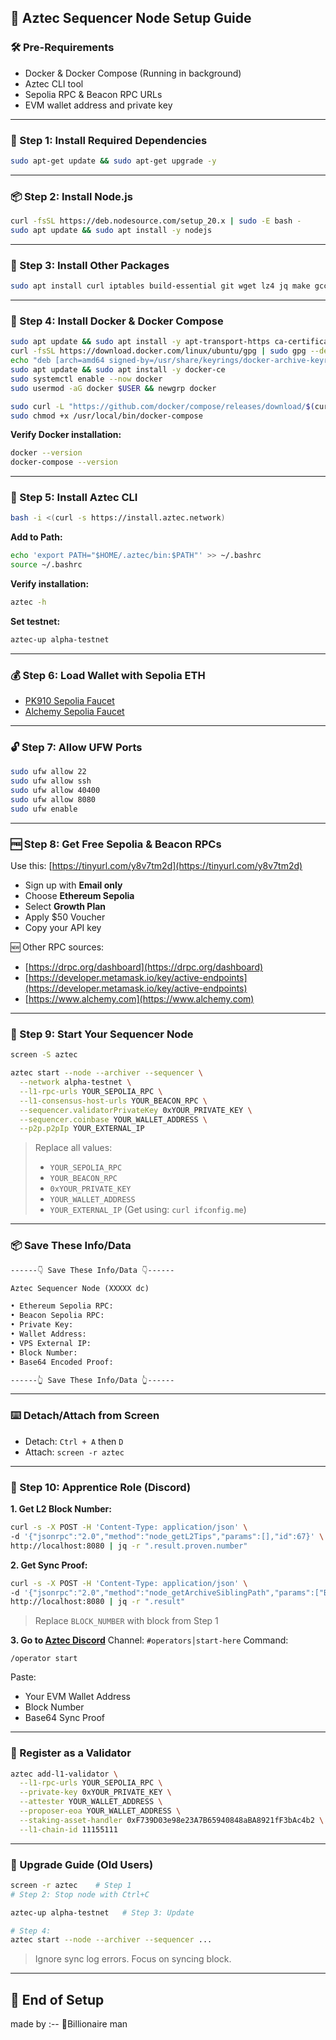 ## 🚀 Aztec Sequencer Node Setup Guide

### 🛠 Pre-Requirements

* Docker & Docker Compose (Running in background)
* Aztec CLI tool
* Sepolia RPC & Beacon RPC URLs
* EVM wallet address and private key

---

### 🔧 Step 1: Install Required Dependencies

```bash
sudo apt-get update && sudo apt-get upgrade -y
```

---

### 📦 Step 2: Install Node.js

```bash
curl -fsSL https://deb.nodesource.com/setup_20.x | sudo -E bash -
sudo apt update && sudo apt install -y nodejs
```

---

### 🧰 Step 3: Install Other Packages

```bash
sudo apt install curl iptables build-essential git wget lz4 jq make gcc nano automake autoconf tmux htop nvme-cli libgbm1 pkg-config libssl-dev libleveldb-dev tar clang bsdmainutils ncdu unzip libleveldb-dev screen ufw -y
```

---

### 🐳 Step 4: Install Docker & Docker Compose

```bash
sudo apt update && sudo apt install -y apt-transport-https ca-certificates curl software-properties-common
curl -fsSL https://download.docker.com/linux/ubuntu/gpg | sudo gpg --dearmor -o /usr/share/keyrings/docker-archive-keyring.gpg
echo "deb [arch=amd64 signed-by=/usr/share/keyrings/docker-archive-keyring.gpg] https://download.docker.com/linux/ubuntu $(lsb_release -cs) stable" | sudo tee /etc/apt/sources.list.d/docker.list > /dev/null
sudo apt update && sudo apt install -y docker-ce
sudo systemctl enable --now docker
sudo usermod -aG docker $USER && newgrp docker
```

```bash
sudo curl -L "https://github.com/docker/compose/releases/download/$(curl -s https://api.github.com/repos/docker/compose/releases/latest | jq -r .tag_name)/docker-compose-$(uname -s)-$(uname -m)" -o /usr/local/bin/docker-compose
sudo chmod +x /usr/local/bin/docker-compose
```

**Verify Docker installation:**

```bash
docker --version
docker-compose --version
```

---

### 🧪 Step 5: Install Aztec CLI

```bash
bash -i <(curl -s https://install.aztec.network)
```

**Add to Path:**

```bash
echo 'export PATH="$HOME/.aztec/bin:$PATH"' >> ~/.bashrc
source ~/.bashrc
```

**Verify installation:**

```bash
aztec -h
```

**Set testnet:**

```bash
aztec-up alpha-testnet
```

---

### 💰 Step 6: Load Wallet with Sepolia ETH

* [PK910 Sepolia Faucet](https://sepolia-faucet.pk910.de)
* [Alchemy Sepolia Faucet](https://www.alchemy.com/faucets/ethereum-sepolia)

---

### 🔓 Step 7: Allow UFW Ports

```bash
sudo ufw allow 22
sudo ufw allow ssh
sudo ufw allow 40400
sudo ufw allow 8080
sudo ufw enable
```

---

### 🆓 Step 8: Get Free Sepolia & Beacon RPCs

Use this: [https://tinyurl.com/y8v7tm2d](https://tinyurl.com/y8v7tm2d)

* Sign up with **Email only**
* Choose **Ethereum Sepolia**
* Select **Growth Plan**
* Apply \$50 Voucher
* Copy your API key

🆕 Other RPC sources:

* [https://drpc.org/dashboard](https://drpc.org/dashboard)
* [https://developer.metamask.io/key/active-endpoints](https://developer.metamask.io/key/active-endpoints)
* [https://www.alchemy.com](https://www.alchemy.com)

---

### 🍥 Step 9: Start Your Sequencer Node

```bash
screen -S aztec
```

```bash
aztec start --node --archiver --sequencer \
  --network alpha-testnet \
  --l1-rpc-urls YOUR_SEPOLIA_RPC \
  --l1-consensus-host-urls YOUR_BEACON_RPC \
  --sequencer.validatorPrivateKey 0xYOUR_PRIVATE_KEY \
  --sequencer.coinbase YOUR_WALLET_ADDRESS \
  --p2p.p2pIp YOUR_EXTERNAL_IP
```

> Replace all values:
>
> * `YOUR_SEPOLIA_RPC`
> * `YOUR_BEACON_RPC`
> * `0xYOUR_PRIVATE_KEY`
> * `YOUR_WALLET_ADDRESS`
> * `YOUR_EXTERNAL_IP` (Get using: `curl ifconfig.me`)

---

### 📦 Save These Info/Data

```md
------👇 Save These Info/Data 👇------

Aztec Sequencer Node (XXXXX dc)

• Ethereum Sepolia RPC:
• Beacon Sepolia RPC:
• Private Key:
• Wallet Address:
• VPS External IP:
• Block Number:
• Base64 Encoded Proof:

------👆 Save These Info/Data 👆------
```

---

### ⌨️ Detach/Attach from Screen

* Detach: `Ctrl + A` then `D`
* Attach: `screen -r aztec`

---

### 🧙 Step 10: Apprentice Role (Discord)

**1. Get L2 Block Number:**

```bash
curl -s -X POST -H 'Content-Type: application/json' \
-d '{"jsonrpc":"2.0","method":"node_getL2Tips","params":[],"id":67}' \
http://localhost:8080 | jq -r ".result.proven.number"
```

**2. Get Sync Proof:**

```bash
curl -s -X POST -H 'Content-Type: application/json' \
-d '{"jsonrpc":"2.0","method":"node_getArchiveSiblingPath","params":["BLOCK_NUMBER","BLOCK_NUMBER"],"id":67}' \
http://localhost:8080 | jq -r ".result"
```

> Replace `BLOCK_NUMBER` with block from Step 1

**3. Go to [Aztec Discord](https://discord.gg/aztec)**
Channel: `#operators│start-here`
Command:

```
/operator start
```

Paste:

* Your EVM Wallet Address
* Block Number
* Base64 Sync Proof

---

### 🧩 Register as a Validator

```bash
aztec add-l1-validator \
  --l1-rpc-urls YOUR_SEPOLIA_RPC \
  --private-key 0xYOUR_PRIVATE_KEY \
  --attester YOUR_WALLET_ADDRESS \
  --proposer-eoa YOUR_WALLET_ADDRESS \
  --staking-asset-handler 0xF739D03e98e23A7B65940848aBA8921fF3bAc4b2 \
  --l1-chain-id 11155111
```

---

### 🔁 Upgrade Guide (Old Users)

```bash
screen -r aztec    # Step 1
# Step 2: Stop node with Ctrl+C

aztec-up alpha-testnet   # Step 3: Update

# Step 4:
aztec start --node --archiver --sequencer ...
```

> Ignore sync log errors. Focus on syncing block.

---

## 🧾 End of Setup

made by :--  💖Billionaire man
